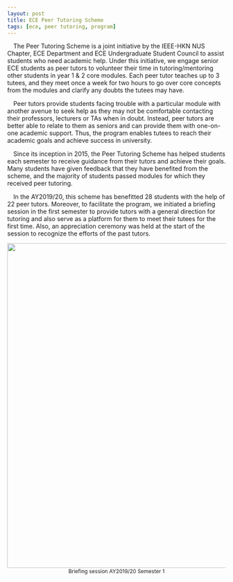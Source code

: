 ```yaml
---
layout: post
title: ECE Peer Tutoring Scheme
tags: [ece, peer tutoring, program]
---
```


&emsp;The Peer Tutoring Scheme is a joint initiative by the IEEE-HKN NUS Chapter, ECE Department and ECE Undergraduate Student Council to assist students who need academic help. Under this initiative, we engage senior ECE students as peer tutors to volunteer their time in tutoring/mentoring other students in year 1 & 2 core modules. Each peer tutor teaches up to 3 tutees, and they meet once a week for two hours to go over core concepts from the modules and clarify any doubts the tutees may have. 

&emsp;Peer tutors provide students facing trouble with a particular module with another avenue to seek help as they may not be comfortable contacting their professors, lecturers or TAs when in doubt. Instead, peer tutors are better able to relate to them as seniors and can provide them with one-on-one academic support. Thus, the program enables tutees to reach their academic goals and achieve success in university. 

&emsp;Since its inception in 2015, the Peer Tutoring Scheme has helped students each semester to receive guidance from their tutors and achieve their goals. Many students have given feedback that they have benefited from the scheme, and the majority of students passed modules for which they received peer tutoring. 

&emsp;In the AY2019/20, this scheme has benefitted 28 students with the help of 22 peer tutors. Moreover, to facilitate the program, we initiated a briefing session in the first semester to provide tutors with a general direction for tutoring and also serve as a platform for them to meet their tutees for the first time. Also, an appreciation ceremony was held at the start of the session to recognize the efforts of the past tutors. 

<div style="text-align:center">
    <img src="/news/img/2019/2019-08-29-ECE-Peer-Tutoring-Briefing-Session.png" width="750">
  <div style="text-align:center; font-size: 12px">Briefing session AY2019/20 Semester 1</div>
</div>
